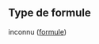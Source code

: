 ## Type de formule

inconnu ([formule](frw-bind-definitions-valeurelementtemplate-properties-formule.md))
